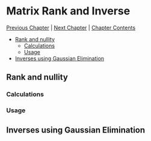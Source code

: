 # Matrix Rank and Inverse <!-- omit in toc -->

[Previous Chapter][prev] | [Next Chapter][next] | [Chapter Contents][index]

[prev]: ./02geometry.md
[next]: ./04hyperbolic.md
[index]: ./index.md

- [Rank and nullity](#rank-and-nullity)
  - [Calculations](#calculations)
  - [Usage](#usage)
- [Inverses using Gaussian Elimination](#inverses-using-gaussian-elimination)

## Rank and nullity

### Calculations

### Usage

## Inverses using Gaussian Elimination
